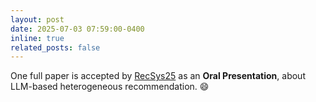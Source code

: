 ```yaml
---
layout: post
date: 2025-07-03 07:59:00-0400
inline: true
related_posts: false
---
```


One full paper is accepted by [RecSys25](https://recsys.acm.org/recsys25/) as an **Oral Presentation**, about LLM-based heterogeneous recommendation. :smile:
